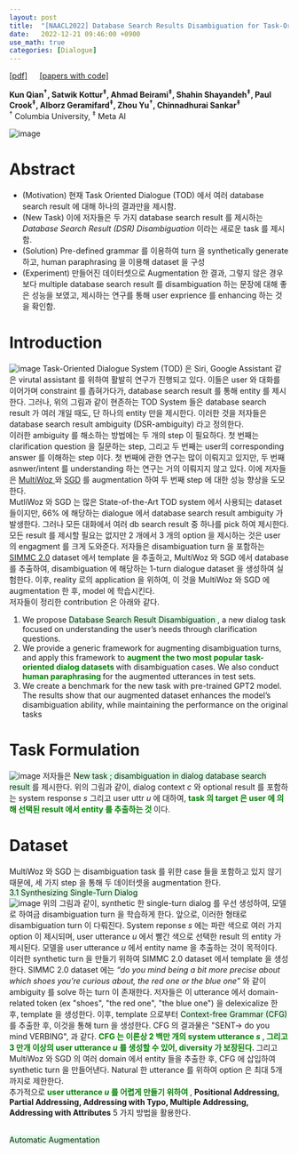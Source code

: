 ```yaml
---
layout: post
title:  "[NAACL2022] Database Search Results Disambiguation for Task-Oriented Dialog Systems"
date:   2022-12-21 09:46:00 +0900
use_math: true
categories: [Dialogue]
---
```

[[pdf]](https://arxiv.org/pdf/2112.08351.pdf) &emsp;
[[papers with code]](https://paperswithcode.com/paper/database-search-results-disambiguation-for)

**Kun Qian<sup>†</sup>, Satwik Kottur<sup>‡</sup>, Ahmad Beirami<sup>‡</sup>, Shahin Shayandeh<sup>‡</sup>, Paul Crook<sup>‡</sup>, Alborz Geramifard<sup>‡</sup>, Zhou Yu<sup>†</sup>, Chinnadhurai Sankar<sup>‡</sup>**
<br><sup>†</sup> Columbia University, <sup>‡</sup> Meta AI  &emsp;

![image](https://user-images.githubusercontent.com/42200027/208795566-2cb970dc-656d-4d30-8652-c272a4a6b43a.png)

# Abstract
- (Motivation) 현재 Task Oriented Dialogue (TOD) 에서 여러 database search result 에 대해 하나의 결과만을 제시함.
- (New Task) 이에 저자들은 두 가지 database search result 를 제시하는 *Database Search Result (DSR) Disambiguation* 이라는 새로운 task 를 제시함.
- (Solution) Pre-defined grammar 를 이용하여 turn 을 synthetically generate 하고, human paraphrasing 을 이용해 dataset 을 구성
- (Experiment) 만들어진 데이터셋으로 Augmentation 한 결과, 그렇지 않은 경우보다 multiple database search result 를 disambiguation 하는 문장에 대해 좋은 성능을 보였고, 제시하는 연구를 통해 user exprience 를 enhancing 하는 것을 확인함. 

# Introduction
![image](https://user-images.githubusercontent.com/42200027/208794481-bc134ba5-f10a-44a6-a309-4925d3a79c66.png)
Task-Oriented Dialogue System (TOD) 은 Siri, Google Assistant 같은 virutal assistant 를 위하여 활발히 연구가 진행되고 있다.
이들은 user 와 대화를 이어가며 constraint 를 좁혀가다가, database search result 를 통해 entity 를 제시한다.
그러나, 위의 그림과 같이 현존하는 TOD System 들은 database search result 가 여러 개일 때도, 단 하나의 entity 만을 제시한다.
이러한 것을 저자들은 database search result ambiguity (DSR-ambiguity) 라고 정의한다.
<br>
이러한 ambiguity 를 해소하는 방법에는 두 개의 step 이 필요하다.
첫 번째는 clarification question 을 질문하는 step, 그리고 두 번째는 user의 corresponding answer 를 이해하는 step 이다.
첫 번째에 관한 연구는 많이 이뤄지고 있지만, 두 번째 asnwer/intent 를 understanding 하는 연구는 거의 이뤄지지 않고 있다.
이에 저자들은 [MultiWoz ](https://aclanthology.org/D18-1547/) 와 [SGD](https://arxiv.org/abs/1909.05855) 를 augmentation 하여 두 번째 step 에 대한 성능 향상을 도모한다.
<br>
MutliWoz 와 SGD 는 많은 State-of-the-Art TOD system 에서 사용되는 dataset 들이지만, 66% 에 해당하는 dialogue 에서 database search result ambiguity 가 발생한다.
그러나 모든 대화에서 여러 db search result 중 하나를 pick 하여 제시한다.
모든 result 를 제시할 필요는 없지만 2 개에서 3 개의 option 을 제시하는 것은 user 의 engagment 를 크게 도와준다.
저자들은 disambiguation turn 을 포함하는 [SIMMC 2.0](https://arxiv.org/abs/2104.08667) dataset 에서 template 을 추출하고, MultiWoz 와 SGD 에서 database 를 추출하여, disambiguation 에 해당하는 1-turn dialogue dataset 을 생성하여 실험한다.
이후, reality 로의 application 을 위하여, 이 것을 MultiWoz 와 SGD 에 augmentation 한 후, model 에 학습시킨다.
<br>
저자들이 정리한 contribution 은 아래와 같다.
1. We propose <span style='background-color: #dcffe4'> Database Search Result Disambiguation </span>, a new dialog task focused on understanding the user’s needs through clarification questions.
2. We provide a generic framework for augmenting disambiguation turns, and apply this framework to <span style='color:green;font-weight:bold'> augment the two most popular task-oriented dialog datasets </span> with disambiguation cases. We also conduct <span style='color:green;font-weight:bold'> human paraphrasing </span> for the augmented utterances in test sets.
3. We create a benchmark for the new task with pre-trained GPT2 model. The results show that our augmented dataset enhances the model’s disambiguation ability, while maintaining the performance on the original tasks

# Task Formulation
![image](https://user-images.githubusercontent.com/42200027/208797635-bde6030d-23fb-4fdf-a219-fe02c229c2de.png)
저자들은 <span style='background-color: #dcffe4'> New task ; disambiguation in dialog database search result </span>  를 제시한다.
위의 그림과 같이, dialog context $c$ 와 optional result 를 포함하는 system response $s$ 그리고 user uttr $u$ 에 대하여, 
<span style='color:green;font-weight:bold'> task 의 target 은 user 에 의해 선택된 result 에서 entity 를 추출하는 것 </span>  이다.

# Dataset
MultiWoz 와 SGD 는 disambiguation task 를 위한 case 들을 포함하고 있지 않기 때문에, 세 가지 step 을 통해 두 데이터셋을 augmentation 한다.
<br>
<span style='background-color: #dcffe4'> 3.1 Synthesizing Single-Turn Dialog </span> <br>
![image](https://user-images.githubusercontent.com/42200027/208798359-f56a07b8-3653-4161-b533-60f912ec68f5.png)
위의 그림과 같이, synthetic 한 single-turn dialog 를 우선 생성하여, 모델로 하여금 disambiguation turn 을 학습하게 한다.
앞으로, 이러한 형태로 disambiguation turn 이 다뤄진다.
System reponse $s$ 에는 파란 색으로 여러 가지 option 이 제시되며, user utterance $u$ 에서 빨간 색으로 선택한 result 의 entity 가 제시된다.
모델을 user utterance $u$ 에서 entity name 을 추출하는 것이 목적이다.
<br>
이러한 synthetic turn 을 만들기 위하여 SIMMC 2.0 dataset 에서 template 을 생성한다.
SIMMC 2.0 dataset 에는 *“do you mind being a bit more precise about which shoes you’re curious about, the red one or the blue one”* 와 같이 ambiguity 를 solve 하는 turn 이 존재한다.
저자들은 이 utterance 에서 domain-related token (ex "shoes", "the red one", "the blue one") 을 delexicalize 한 후, template 을 생성한다.
이후, template 으로부터 <span style='background-color: #dcffe4'> Context-free Grammar (CFG)  </span> 를 추출한 후, 이것을 통해 turn 을 생성한다.
CFG 의 결과물은 "SENT-> do you mind VERBING", 과 같다. 
<span style='color:green;font-weight:bold'> CFG 는 이론상 2 백만 개의 system utterance $s$ , 그리고 3 만개 이상의 user utterance $u$ 를 생성할 수 있어, diversity 가 보장된다. </span> 
그리고 MultiWoz 와 SGD 의 여러 domain 에서 entity 들을 추출한 후, CFG 에 삽입하여 synthetic turn 을 만들어낸다.
Natural 한 utterance 를 위하여 option 은 최대 5개 까지로 제한한다.
<br>
추가적으로 <span style='color:green;font-weight:bold'> user utterance $u$ 를 어렵게 만들기 위하여 </span>, **Positional Addressing, Partial Addressing, Addressing with Typo, Multiple Addressing, Addressing with Attributes** 5 가지 방법을 활용한다.

<br> 
<span style='background-color: #dcffe4'> Automatic Augmentation </span> <br>




